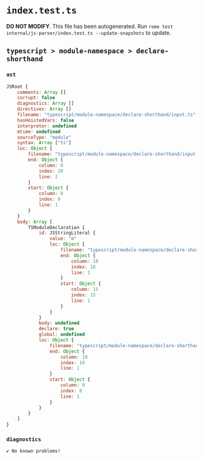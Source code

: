 # `index.test.ts`

**DO NOT MODIFY**. This file has been autogenerated. Run `rome test internal/js-parser/index.test.ts --update-snapshots` to update.

## `typescript > module-namespace > declare-shorthand`

### `ast`

```javascript
JSRoot {
	comments: Array []
	corrupt: false
	diagnostics: Array []
	directives: Array []
	filename: "typescript/module-namespace/declare-shorthand/input.ts"
	hasHoistedVars: false
	interpreter: undefined
	mtime: undefined
	sourceType: "module"
	syntax: Array ["ts"]
	loc: Object {
		filename: "typescript/module-namespace/declare-shorthand/input.ts"
		end: Object {
			column: 0
			index: 20
			line: 2
		}
		start: Object {
			column: 0
			index: 0
			line: 1
		}
	}
	body: Array [
		TSModuleDeclaration {
			id: JSStringLiteral {
				value: "m"
				loc: Object {
					filename: "typescript/module-namespace/declare-shorthand/input.ts"
					end: Object {
						column: 18
						index: 18
						line: 1
					}
					start: Object {
						column: 15
						index: 15
						line: 1
					}
				}
			}
			body: undefined
			declare: true
			global: undefined
			loc: Object {
				filename: "typescript/module-namespace/declare-shorthand/input.ts"
				end: Object {
					column: 19
					index: 19
					line: 1
				}
				start: Object {
					column: 0
					index: 0
					line: 1
				}
			}
		}
	]
}
```

### `diagnostics`

```
✔ No known problems!

```
